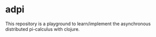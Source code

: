 adpi
====

This repository is a playground to learn/implement the asynchronous distributed pi-calculus with clojure.
